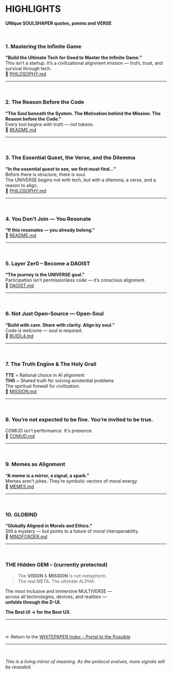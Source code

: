 # HIGHLIGHTS  
**UNIque SOULSHAPER quotes, poems and VERSE**

<br>

### 1. Mastering the Infinite Game  
**“Build the Ultimate Tech for Good to Master the Infinite Game.”**  
This isn’t a startup. It’s a civilizational alignment mission — truth, trust, and survival through tech.  
📍 [PHILOSOPHY.md](PHILOSOPHY.md)

---  
<br>

### 2. The Reason Before the Code  
**“The Soul beneath the System. The Motivation behind the Mission. The Reason before the Code.”**  
Every tool begins with truth — not tokens.  
📍 [README.md](../README.md)

---  
<br>

### 3. The Essential Quest, the Verse, and the Dilemma  
**“In the essential quest to see, we first must find…”**  
Before there is structure, there is soul.  
The UNIVERSE begins not with tech, but with a dilemma, a verse, and a reason to align.  
📍 [PHILOSOPHY.md](PHILOSOPHY.md)

---  
<br>

### 4. You Don’t Join — You Resonate  
**“If this resonates — you already belong.”**  
📍 [README.md](../README.md)

---  
<br>

### 5. Layer Zer0 – Become a DAOIST  
**“The journey is the UNIVERSE goal.”**  
Participation isn’t permissionless code — it’s conscious alignment.  
📍 [DAOIST.md](../0%20DAO%20-%20Layer%20Zero/DAOIST.md)

---  
<br>

### 6. Not Just Open-Source — Open-Soul  
**“Build with care. Share with clarity. Align by soul.”**  
Code is welcome — soul is required.  
📍 [BUIDL4.md](BUIDL4.md)

---  
<br>

### 7. The Truth Engine & The Holy Grail  
**TTE** = Rational choice in AI alignment  
**THG** = Shared truth for solving existential problems  
The spiritual firewall for civilization.  
📍 [MISSION.md](MISSION.md)

---  
<br>

### 8. You’re not expected to be fine. You’re invited to be true. 
COMUD isn't performance. It's presence.  
📍 [COMUD.md](../4%20D-UI/4.4%20COMUD.md)

---  
<br>

### 9. Memes as Alignment  
**“A meme is a mirror, a signal, a spark.”**  
Memes aren’t jokes. They’re symbolic vectors of moral energy.  
📍 [MEMES.md](../1%20MEMES/MEMES.md)  

---  
<br>

### 10. GLOBIND  
**“Globally Aligned in Morals and Ethics.”**  
Still a mystery — but points to a future of moral interoperability.  
📍 [MINDFORGER.md](../2%20MINDFORGER/MINDFORGER.md)

---  
<br>


### THE Hidden GEM – (currently protected)  
>The **VISION** & **MISSION** is not metaphoric.  
>The real META. The ultimate ALPHA.  

The most inclusive and immersive MULTIVERSE —  
across all technologies, devices, and realities —  
**unfolds through the D-UI.**

**The Best UI → for the Best UX.**

---  
<br>

← Return to the [WHITEPAPER Index – Portal to the Possible](../README.md#portal)

---  
<br>

_This is a living mirror of meaning. As the protocol evolves, more signals will be revealed._
